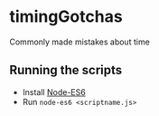 # timingGotchas
Commonly made mistakes about time

## Running the scripts 

* Install [Node-ES6](https://www.npmjs.com/package/node-es6)
* Run `node-es6 <scriptname.js>`



